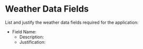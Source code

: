 # Weather Data Fields

List and justify the weather data fields required for the application:

- Field Name: 
  - Description: 
  - Justification: 
